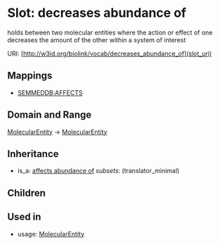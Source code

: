# Slot: decreases abundance of


holds between two molecular entities where the action or effect of one decreases the amount of the other within a system of interest

URI: [http://w3id.org/biolink/vocab/decreases_abundance_of](slot_uri)
## Mappings

 * [SEMMEDDB:AFFECTS](http://purl.obolibrary.org/obo/SEMMEDDB_AFFECTS)
## Domain and Range

[MolecularEntity](MolecularEntity.md) -> [MolecularEntity](MolecularEntity.md)
## Inheritance

 *  is_a: [affects abundance of](affects_abundance_of.md) *subsets*: (translator_minimal)
## Children

## Used in

 *  usage: [MolecularEntity](MolecularEntity.md)
